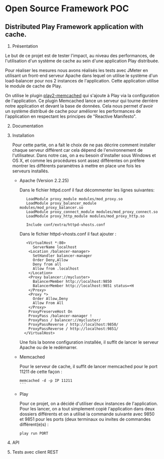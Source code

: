 Open Source Framework POC
===========

Distributed Play Framework application with cache.
-----------

1. Présentation
  
  Le but de ce projet est de tester l'impact, au niveau des performances, de l'utilisation d'un système de cache au sein d'une application Play distribuée. 
  
  Pour réaliser les mesures nous avons réalisés les tests avec JMeter en utilisant un front-end serveur Apache dans lequel on utilise le système d'un load-balancer pour nos 2 instances de l'application. Cette application utilise le module de cache de Play. 
  
  On utilise le plugin [play2-memcached](https://github.com/mumoshu/play2-memcached) qui s'ajoute à Play via la configuration de l'application. Ce plugin Memcached lance un serveur qui tourne derrière notre application et devant la base de données. Cela nous permet d'avoir un système distribué de cache pour améliorer les performances de l'application en respectant les principes de "Reactive Manifesto".

2. Documentation

3. Installation

	Pour cette partie, on a fait le choix de ne pas décrire comment installer chaque serveur différent car cela 		dépend de l'environnement de l'utilisateur. Dans notre cas, on a eu besoin d'installer sous Windows et OS X, et 	comme les procédures sont assez différentes on préfère montrer les différents paramètres à mettre en place une 		fois les serveurs installés.

	* Apache (Version 2.2.25)
	

		Dans le fichier httpd.conf il faut décommenter les lignes suivantes:
		
		```
		   LoadModule proxy_module modules/mod_proxy.so
		   LoadModule proxy_balancer_module modules/mod_proxy_balancer.so
		   LoadModule proxy_connect_module modules/mod_proxy_connect.so
		   LoadModule proxy_http_module modules/mod_proxy_http.so
		
		   Include conf/extra/httpd-vhosts.conf
		```
	
		Dans le fichier httpd-vhosts.conf il faut ajouter :
	
		```
		   <VirtualHost *:80>
		      ServerName localhost
		    <Location /balancer-manager>
		      SetHandler balancer-manager
		      Order Deny,Allow
		      Deny from all
		      Allow from .localhost
		    </Location>
		    <Proxy balancer://mycluster>
		      BalancerMember http://localhost:9850
		      BalancerMember http://localhost:9851 status=+H
		    </Proxy>
		    <Proxy *>
		      Order Allow,Deny
		      Allow From All
		    </Proxy>
		    ProxyPreserveHost On
		    ProxyPass /balancer-manager !
		    ProxyPass / balancer://mycluster/
		    ProxyPassReverse / http://localhost:9850/
		    ProxyPassReverse / http://localhost:9851/
		  </VirtualHost>
		```

		Une fois la bonne configuration installée, il suffit de lancer le serveur Apache ou de le redémarrer.
	
	* Memcached

		Pour le serveur de cache, il suffit de lancer memcached pour le port 11211 de cette façon :
		
		````
		memcached -d -p IP 11211
		```
	
	* Play

		Pour ce projet, on a décidé d'utiliser deux instances de l'application. Pour les lancer, on a tout 			simplement copié l'application dans deux dossiers différents et on a utilisé la commande suivante 			avec 9850 et 9851 pour les ports (deux terminaux ou invites de commandes différent(e)s) :
		
		````
		play run PORT
		````
	

4. API

5. Tests avec client REST


